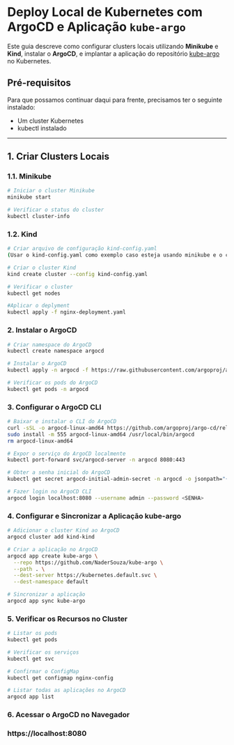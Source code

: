 # Deploy Local de Kubernetes com ArgoCD e Aplicação `kube-argo`

Este guia descreve como configurar clusters locais utilizando **Minikube** e **Kind**, instalar o **ArgoCD**, e implantar a aplicação do repositório [kube-argo](https://github.com/NaderSouza/kube-argo) no Kubernetes.

## Pré-requisitos

Para que possamos continuar daqui para frente, precisamos ter o seguinte instalado:

- Um cluster Kubernetes
- kubectl instalado
---

## 1. Criar Clusters Locais

### 1.1. Minikube

```bash
# Iniciar o cluster Minikube
minikube start

# Verificar o status do cluster
kubectl cluster-info

```

### 1.2. Kind

```bash
# Criar arquivo de configuração kind-config.yaml
(Usar o kind-config.yaml como exemplo caso esteja usando minikube e o cluster localmente)

# Criar o cluster Kind
kind create cluster --config kind-config.yaml

# Verificar o cluster
kubectl get nodes

#Aplicar o deplyment
kubectl apply -f nginx-deployment.yaml
```

### 2. Instalar o ArgoCD

```bash
# Criar namespace do ArgoCD
kubectl create namespace argocd

# Instalar o ArgoCD
kubectl apply -n argocd -f https://raw.githubusercontent.com/argoproj/argo-cd/stable/manifests/install.yaml

# Verificar os pods do ArgoCD
kubectl get pods -n argocd
```

### 3. Configurar o ArgoCD CLI

```bash
# Baixar e instalar o CLI do ArgoCD
curl -sSL -o argocd-linux-amd64 https://github.com/argoproj/argo-cd/releases/latest/download/argocd-linux-amd64
sudo install -m 555 argocd-linux-amd64 /usr/local/bin/argocd
rm argocd-linux-amd64

# Expor o serviço do ArgoCD localmente
kubectl port-forward svc/argocd-server -n argocd 8080:443

# Obter a senha inicial do ArgoCD
kubectl get secret argocd-initial-admin-secret -n argocd -o jsonpath="{.data.password}" | base64 -d

# Fazer login no ArgoCD CLI
argocd login localhost:8080 --username admin --password <SENHA>

```

### 4. Configurar e Sincronizar a Aplicação kube-argo

```bash
# Adicionar o cluster Kind ao ArgoCD
argocd cluster add kind-kind

# Criar a aplicação no ArgoCD
argocd app create kube-argo \
  --repo https://github.com/NaderSouza/kube-argo \
  --path . \
  --dest-server https://kubernetes.default.svc \
  --dest-namespace default

# Sincronizar a aplicação
argocd app sync kube-argo
```

### 5. Verificar os Recursos no Cluster

```bash
# Listar os pods
kubectl get pods

# Verificar os serviços
kubectl get svc

# Confirmar o ConfigMap
kubectl get configmap nginx-config

# Listar todas as aplicações no ArgoCD
argocd app list
```

### 6. Acessar o ArgoCD no Navegador

### https://localhost:8080
